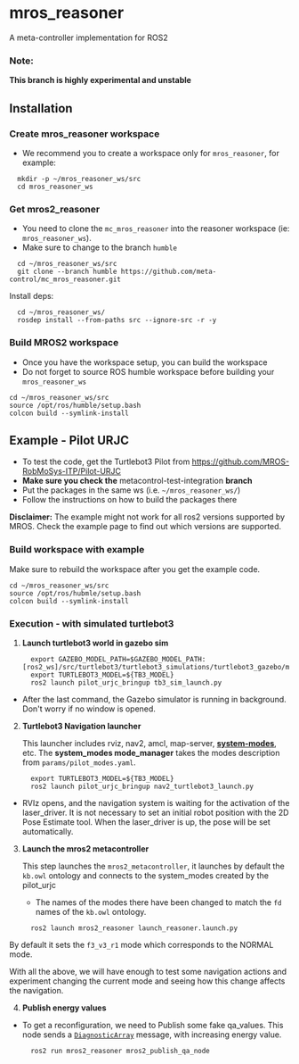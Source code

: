 # mros_reasoner

A meta-controller implementation for ROS2

### Note:

**This branch is highly experimental and unstable**

## Installation

### Create mros_reasoner workspace   

- We recommend you to create a workspace only for `mros_reasoner`, for example:

```console
  mkdir -p ~/mros_reasoner_ws/src
  cd mros_reasoner_ws
```

### Get mros2_reasoner

- You need to clone the `mc_mros_reasoner` into the reasoner workspace (ie: `mros_reasoner_ws`).
- Make sure to change to the branch `humble`

```console
  cd ~/mros_reasoner_ws/src
  git clone --branch humble https://github.com/meta-control/mc_mros_reasoner.git
```

Install deps:
```console
  cd ~/mros_reasoner_ws/
  rosdep install --from-paths src --ignore-src -r -y
```

### Build MROS2 workspace

- Once you have the workspace setup, you can build the workspace
- Do not forget to source ROS humble workspace before building your `mros_reasoner_ws`

```console
cd ~/mros_reasoner_ws/src
source /opt/ros/humble/setup.bash
colcon build --symlink-install
```

## Example - Pilot URJC

- To test the code, get the Turtlebot3 Pilot from https://github.com/MROS-RobMoSys-ITP/Pilot-URJC
- **Make sure you check the** metacontrol-test-integration **branch**
- Put the packages in the same ws (i.e. `~/mros_reasoner_ws/`)
- Follow the instructions on how to build the packages there

**Disclaimer:** The example might not work for all ros2 versions supported by MROS. Check the example page to find out which versions are supported.

### Build workspace with example

Make sure to rebuild the workspace after you get the example code.

```console
cd ~/mros_reasoner_ws/src
source /opt/ros/hubmle/setup.bash
colcon build --symlink-install
```

### Execution - with simulated turtlebot3


1. **Launch turtlebot3 world in gazebo sim**

    ```console
      export GAZEBO_MODEL_PATH=$GAZEBO_MODEL_PATH:[ros2_ws]/src/turtlebot3/turtlebot3_simulations/turtlebot3_gazebo/models
      export TURTLEBOT3_MODEL=${TB3_MODEL}
      ros2 launch pilot_urjc_bringup tb3_sim_launch.py
    ```
  - After the last command, the Gazebo simulator is running in background. Don't worry if no window is opened.

2. **Turtlebot3 Navigation launcher**

    This launcher includes rviz, nav2, amcl, map-server, **[system-modes](https://github.com/micro-ROS/system_modes)**, etc.
    The **system_modes mode_manager** takes the modes description from `params/pilot_modes.yaml`.


    ```console
      export TURTLEBOT3_MODEL=${TB3_MODEL}
      ros2 launch pilot_urjc_bringup nav2_turtlebot3_launch.py
    ```
  - RVIz opens, and the navigation system is waiting for the activation of the laser_driver. It is not necessary to set an initial robot position with the 2D Pose Estimate tool. When the laser_driver is up, the pose will be set automatically.


3. **Launch the mros2 metacontroller**

    This step launches the `mros2_metacontroller`, it launches by default the `kb.owl` ontology and connects to the
    system_modes created by the pilot_urjc
    - The names of the modes there have been changed to match the `fd` names of the `kb.owl` ontology.


    ```console
      ros2 launch mros2_reasoner launch_reasoner.launch.py
    ```

By default it sets the `f3_v3_r1` mode which corresponds to the NORMAL mode.

With all the above, we will have enough to test some navigation actions and experiment changing the current mode and seeing how this change affects the navigation.


4. **Publish energy values**

- To get a reconfiguration, we need to Publish some fake qa_values. This node sends a [`DiagnosticArray`](http://docs.ros.org/api/diagnostic_msgs/html/msg/DiagnosticArray.html) message, with increasing energy value.


    ```console
      ros2 run mros2_reasoner mros2_publish_qa_node
    ```
    ```  
